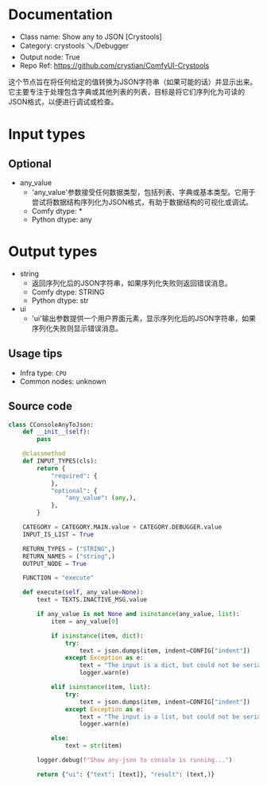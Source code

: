 
# Documentation
- Class name: Show any to JSON [Crystools]
- Category: crystools 🪛/Debugger
- Output node: True
- Repo Ref: https://github.com/crystian/ComfyUI-Crystools

这个节点旨在将任何给定的值转换为JSON字符串（如果可能的话）并显示出来。它主要专注于处理包含字典或其他列表的列表，目标是将它们序列化为可读的JSON格式，以便进行调试或检查。

# Input types
## Optional
- any_value
    - 'any_value'参数接受任何数据类型，包括列表、字典或基本类型。它用于尝试将数据结构序列化为JSON格式，有助于数据结构的可视化或调试。
    - Comfy dtype: *
    - Python dtype: any

# Output types
- string
    - 返回序列化后的JSON字符串，如果序列化失败则返回错误消息。
    - Comfy dtype: STRING
    - Python dtype: str
- ui
    - 'ui'输出参数提供一个用户界面元素，显示序列化后的JSON字符串，如果序列化失败则显示错误消息。


## Usage tips
- Infra type: `CPU`
- Common nodes: unknown


## Source code
```python
class CConsoleAnyToJson:
    def __init__(self):
        pass

    @classmethod
    def INPUT_TYPES(cls):
        return {
            "required": {
            },
            "optional": {
                "any_value": (any,),
            },
        }

    CATEGORY = CATEGORY.MAIN.value + CATEGORY.DEBUGGER.value
    INPUT_IS_LIST = True

    RETURN_TYPES = ("STRING",)
    RETURN_NAMES = ("string",)
    OUTPUT_NODE = True

    FUNCTION = "execute"

    def execute(self, any_value=None):
        text = TEXTS.INACTIVE_MSG.value

        if any_value is not None and isinstance(any_value, list):
            item = any_value[0]

            if isinstance(item, dict):
                try:
                    text = json.dumps(item, indent=CONFIG["indent"])
                except Exception as e:
                    text = "The input is a dict, but could not be serialized.\n"
                    logger.warn(e)

            elif isinstance(item, list):
                try:
                    text = json.dumps(item, indent=CONFIG["indent"])
                except Exception as e:
                    text = "The input is a list, but could not be serialized.\n"
                    logger.warn(e)

            else:
                text = str(item)

        logger.debug(f"Show any-json to console is running...")

        return {"ui": {"text": [text]}, "result": (text,)}

```
